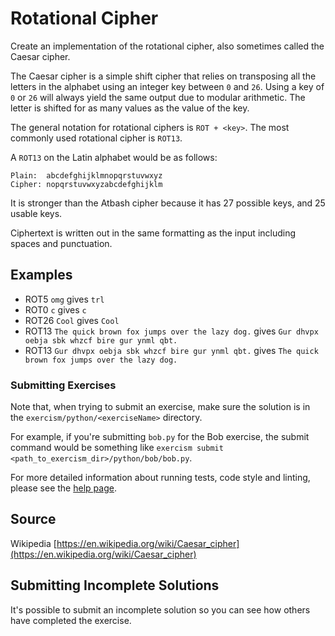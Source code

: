 # Rotational Cipher

Create an implementation of the rotational cipher, also sometimes called the Caesar cipher.

The Caesar cipher is a simple shift cipher that relies on
transposing all the letters in the alphabet using an integer key
between `0` and `26`. Using a key of `0` or `26` will always yield
the same output due to modular arithmetic. The letter is shifted
for as many values as the value of the key.

The general notation for rotational ciphers is `ROT + <key>`.
The most commonly used rotational cipher is `ROT13`.

A `ROT13` on the Latin alphabet would be as follows:

```plain
Plain:  abcdefghijklmnopqrstuvwxyz
Cipher: nopqrstuvwxyzabcdefghijklm
```

It is stronger than the Atbash cipher because it has 27 possible keys, and 25 usable keys.

Ciphertext is written out in the same formatting as the input including spaces and punctuation.

## Examples
- ROT5  `omg` gives `trl`
- ROT0  `c` gives `c`
- ROT26 `Cool` gives `Cool`
- ROT13 `The quick brown fox jumps over the lazy dog.` gives `Gur dhvpx oebja sbk whzcf bire gur ynml qbt.`
- ROT13 `Gur dhvpx oebja sbk whzcf bire gur ynml qbt.` gives `The quick brown fox jumps over the lazy dog.`

### Submitting Exercises

Note that, when trying to submit an exercise, make sure the solution is in the `exercism/python/<exerciseName>` directory.

For example, if you're submitting `bob.py` for the Bob exercise, the submit command would be something like `exercism submit <path_to_exercism_dir>/python/bob/bob.py`.


For more detailed information about running tests, code style and linting,
please see the [help page](http://exercism.io/languages/python).

## Source

Wikipedia [https://en.wikipedia.org/wiki/Caesar_cipher](https://en.wikipedia.org/wiki/Caesar_cipher)

## Submitting Incomplete Solutions
It's possible to submit an incomplete solution so you can see how others have completed the exercise.


